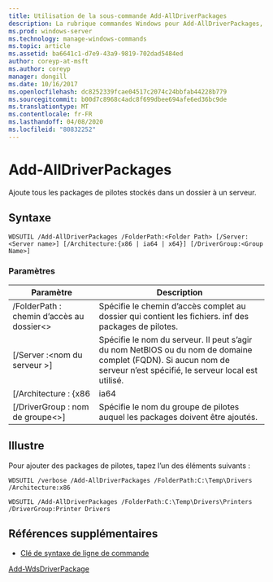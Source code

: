 ```yaml
---
title: Utilisation de la sous-commande Add-AllDriverPackages
description: La rubrique commandes Windows pour Add-AllDriverPackages, qui ajoute tous les packages de pilotes stockés dans un dossier à un serveur.
ms.prod: windows-server
ms.technology: manage-windows-commands
ms.topic: article
ms.assetid: ba6641c1-d7e9-43a9-9819-702dad5484ed
author: coreyp-at-msft
ms.author: coreyp
manager: dongill
ms.date: 10/16/2017
ms.openlocfilehash: dc8252339fcae04517c2074c24bbfab44228b779
ms.sourcegitcommit: b00d7c8968c4adc8f699dbee694afe6ed36bc9de
ms.translationtype: MT
ms.contentlocale: fr-FR
ms.lasthandoff: 04/08/2020
ms.locfileid: "80832252"
---
```

# <a name="add-alldriverpackages"></a>Add-AllDriverPackages

Ajoute tous les packages de pilotes stockés dans un dossier à un serveur.

## <a name="syntax"></a>Syntaxe

```
WDSUTIL /Add-AllDriverPackages /FolderPath:<Folder Path> [/Server:<Server name>] [/Architecture:{x86 | ia64 | x64}] [/DriverGroup:<Group Name>]
```

### <a name="parameters"></a>Paramètres

|          Paramètre           |                                                              Description                                                              |
|------------------------------|---------------------------------------------------------------------------------------------------------------------------------------|
|  /FolderPath : chemin d’accès au dossier\<>  |                      Spécifie le chemin d’accès complet au dossier qui contient les fichiers. inf des packages de pilotes.                      |
|   [/Server :\<nom du serveur >]   | Spécifie le nom du serveur. Il peut s’agir du nom NetBIOS ou du nom de domaine complet (FQDN). Si aucun nom de serveur n’est spécifié, le serveur local est utilisé. |
|     [/Architecture : {x86      |                                                                 ia64                                                                  |
| [/DriverGroup : nom de groupe\<>] |                             Spécifie le nom du groupe de pilotes auquel les packages doivent être ajoutés.                             |

## <a name="examples"></a><a name=BKMK_examples></a>Illustre

Pour ajouter des packages de pilotes, tapez l’un des éléments suivants :
```
WDSUTIL /verbose /Add-AllDriverPackages /FolderPath:C:\Temp\Drivers /Architecture:x86
```
```
WDSUTIL /Add-AllDriverPackages /FolderPath:C:\Temp\Drivers\Printers /DriverGroup:Printer Drivers
```

## <a name="additional-references"></a>Références supplémentaires

- [Clé de syntaxe de ligne de commande](command-line-syntax-key.md)

[Add-WdsDriverPackage](https://technet.microsoft.com/library/dn283440.aspx)